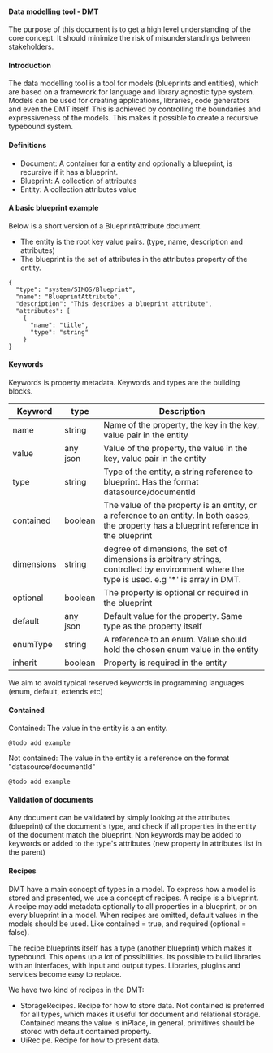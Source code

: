 #### Data modelling tool - DMT
The purpose of this document is to get a high level understanding of the core concept. 
It should minimize the risk of misunderstandings between stakeholders.

#### Introduction
The data modelling tool is a tool for models (blueprints and entities), 
which are based on a framework for language and library agnostic type system. 
Models can be used for creating applications, 
libraries, code generators and even the DMT itself.
This is achieved by controlling the boundaries and expressiveness of the models. 
This makes it possible to create a recursive typebound system.


#### Definitions
- Document: A container for a entity and optionally a blueprint, is recursive if it has a blueprint. 
- Blueprint: A collection of attributes
- Entity: A collection attributes value


#### A basic blueprint example
Below is a short version of a BlueprintAttribute document.  
* The entity is the root key value pairs. (type, name, description and attributes)
* The blueprint is the set of attributes in the attributes property of the entity.


```
{
  "type": "system/SIMOS/Blueprint",
  "name": "BlueprintAttribute",
  "description": "This describes a blueprint attribute",
  "attributes": [
    {
      "name": "title",
      "type": "string"
    }
}
``` 


#### Keywords
Keywords is property metadata. Keywords and types are the building blocks. 

|Keyword|type|Description|
|---|-----|---|
|name|string|Name of the property, the key in the key, value pair in the entity|
|value|any json|Value of the property, the value in the key, value pair in the entity|
|type|string|Type of the entity, a string reference to blueprint. Has the format datasource/documentId|
|contained|boolean|The value of the property is an entity, or a reference to an entity. In both cases, the property has a blueprint reference in the blueprint|
|dimensions|string|degree of dimensions, the set of dimensions is arbitrary strings, controlled by environment where the type is used. e.g '*' is array in DMT.|
|optional|boolean|The property is optional or required in the blueprint|
|default|any json|Default value for the property. Same type as the property itself|
|enumType|string|A reference to an enum. Value should hold the chosen enum value in the entity|
|inherit|boolean|Property is required in the entity|

We aim to avoid typical reserved keywords in programming languages (enum, default, extends etc) 

#### Contained
Contained: The value in the entity is a an entity.
```
@todo add example
```
Not contained: The value in the entity is a reference on the format "datasource/documentId"
```
@todo add example
```


#### Validation of documents
Any document can be validated by simply looking at the attributes (blueprint) of the document's type, 
and check if all properties in the entity of the document match the blueprint. 
Non keywords may be added to keywords or added to the type's attributes (new property in attributes list in the parent)

#### Recipes

DMT have a main concept of types in a model. To express how a model is stored and presented, we use a concept of recipes. A recipe is a blueprint. 
A recipe may add metadata optionally to all properties in a blueprint, or on every blueprint in a model. When recipes are omitted, 
default values in the models should be used. Like contained = true, and required (optional = false). 

The recipe blueprints itself has a type (another blueprint) which makes it typebound. This opens up a lot of possibilities.
Its possible to build libraries with an interfaces, with input and output types. Libraries, plugins and services become easy to replace. 

We have two kind of recipes in the DMT:
* StorageRecipes. Recipe for how to store data. Not contained is preferred for all types, 
which makes it useful for document and relational storage. Contained means the value is inPlace, 
in general, primitives should be stored with default contained property.
* UiRecipe. Recipe for how to present data. 